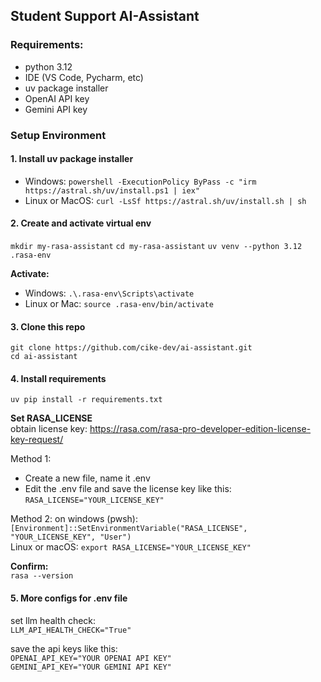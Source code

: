 ## Student Support AI-Assistant

### Requirements:
- python 3.12
- IDE (VS Code, Pycharm, etc)
- uv package installer
- OpenAI API key
- Gemini API key

### Setup Environment

#### 1. Install uv package installer
- Windows: `powershell -ExecutionPolicy ByPass -c "irm https://astral.sh/uv/install.ps1 | iex"`
- Linux or MacOS: `curl -LsSf https://astral.sh/uv/install.sh | sh`

#### 2. Create and activate virtual env
`mkdir my-rasa-assistant`
`cd my-rasa-assistant`
`uv venv --python 3.12 .rasa-env`

**Activate:**  
- Windows: `.\.rasa-env\Scripts\activate`
- Linux or Mac: `source .rasa-env/bin/activate`

#### 3. Clone this repo
`git clone https://github.com/cike-dev/ai-assistant.git`  
`cd ai-assistant`

#### 4. Install requirements
`uv pip install -r requirements.txt`

**Set RASA_LICENSE**  
obtain license key: https://rasa.com/rasa-pro-developer-edition-license-key-request/   

Method 1:  
- Create a new file, name it .env
- Edit the .env file and save the license key like this: `RASA_LICENSE="YOUR_LICENSE_KEY"`  

Method 2:
on windows (pwsh): `[Environment]::SetEnvironmentVariable("RASA_LICENSE", "YOUR_LICENSE_KEY", "User")`  
Linux or macOS: `export RASA_LICENSE="YOUR_LICENSE_KEY"`  

**Confirm:**  
`rasa --version`  

#### 5. More configs for .env file
set llm health check:  
`LLM_API_HEALTH_CHECK="True"`  

save the api keys like this:  
`OPENAI_API_KEY="YOUR OPENAI API KEY"`  
`GEMINI_API_KEY="YOUR GEMINI API KEY"`  
